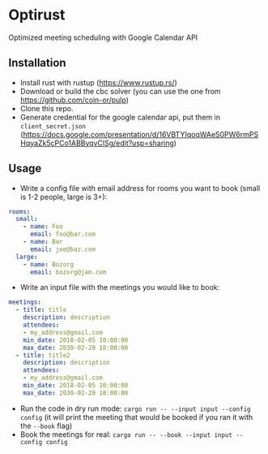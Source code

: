 # Optirust

Optimized meeting scheduling with Google Calendar API

## Installation

- Install rust with rustup (https://www.rustup.rs/)
- Download or build the cbc solver (you can use the one from https://github.com/coin-or/pulp)
- Clone this repo.
- Generate credential for the google calendar api, put them in `client_secret.json` (https://docs.google.com/presentation/d/16VBTYIqoqWAeS0PW6rmPSHqyaZk5cPCo1ABByqvClSg/edit?usp=sharing)

## Usage
- Write a config file with email address for rooms you want to book (small is 1-2 people, large is 3+):
```yaml
rooms:
  small:
    - name: Foo
      email: foo@bar.com
    - name: Bar
      email: joe@baz.com
  large:
    - name: Bozorg
      email: bozorg@jam.com
```

- Write an input file with the meetings you would like to book:
```yaml
meetings:
  - title: title
    description: description
    attendees:
    - my_address@gmail.com
    min_date: 2018-02-05 10:00:00
    max_date: 2030-02-20 18:00:00
  - title: title2
    description: description
    attendees:
    - my_address@gmail.com
    min_date: 2018-02-05 10:00:00
    max_date: 2030-02-20 18:00:00
```

- Run the code in dry run mode: `cargo run -- --input input --config config` (it will print the meeting that would be booked if you ran it with the `--book` flag)
- Book the meetings for real: `cargo run -- --book --input input --config config`
